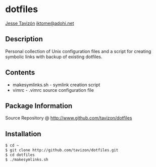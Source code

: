 dotfiles
========
[Jesse Taviz&#243;n](http://github.com/tavizon) <iktome@adohi.net>

Description
-----------
Personal collection of Unix configuration files and a script for creating symbolic links with backup of existing dotfiles.

Contents
--------
* makesymlinks.sh - symlink creation script
* vimrc - .vimrc source configuration file


Package Information
-------------------
Source Repository @ <http://www.github.com/tavizon/dotfiles>

Installation
------------
```bash
$ cd ~
$ git clone http://github.com/tavizon/dotfiles.git
$ cd dotfiles
$ ./makesymlinks.sh
```
